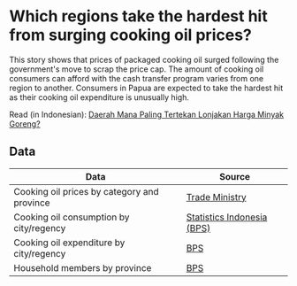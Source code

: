 # Which regions take the hardest hit from surging cooking oil prices?

This story shows that prices of packaged cooking oil surged following the government's move to scrap the price cap. The amount of cooking oil consumers can afford with the cash transfer program varies from one region to another. Consumers in Papua are expected to take the hardest hit as their cooking oil expenditure is unusually high.

Read (in Indonesian): [Daerah Mana Paling Tertekan Lonjakan Harga Minyak Goreng?](https://katadata.co.id/ariayudhistira/analisisdata/62592d926bc52/daerah-mana-paling-tertekan-lonjakan-harga-minyak-goreng)


## Data

Data | Source |  
---- | ------ |  
Cooking oil prices by category and province | [Trade Ministry](https://ews.kemendag.go.id/) |  
Cooking oil consumption by city/regency | [Statistics Indonesia (BPS)](https://bps.go.id/indicator/5/2103/1/rata-rata-konsumsi-perkapita-seminggu-menurut-kelompok-minyak-dan-kelapa-per-kabupaten-kota.html) |  
Cooking oil expenditure by city/regency | [BPS](https://bps.go.id/indicator/5/2119/1/rata-rata-pengeluaran-perkapita-seminggu-menurut-kelompok-minyak-dan-kelapa-per-kabupaten-kota.html) |  
Household members by province | [BPS](https://www.bps.go.id/indikator/indikator/view_data_pub/0000/api_pub/bmc3elVuWGROc3JRL3RPQTBrU2dadz09/da_03/1) |  

